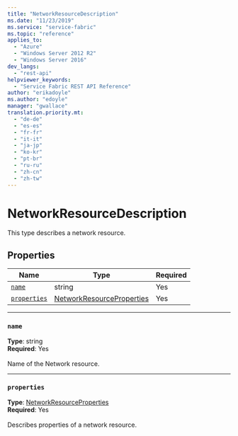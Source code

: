 ```yaml
---
title: "NetworkResourceDescription"
ms.date: "11/23/2019"
ms.service: "service-fabric"
ms.topic: "reference"
applies_to: 
  - "Azure"
  - "Windows Server 2012 R2"
  - "Windows Server 2016"
dev_langs: 
  - "rest-api"
helpviewer_keywords: 
  - "Service Fabric REST API Reference"
author: "erikadoyle"
ms.author: "edoyle"
manager: "gwallace"
translation.priority.mt: 
  - "de-de"
  - "es-es"
  - "fr-fr"
  - "it-it"
  - "ja-jp"
  - "ko-kr"
  - "pt-br"
  - "ru-ru"
  - "zh-cn"
  - "zh-tw"
---
```

# NetworkResourceDescription

This type describes a network resource.

## Properties
| Name | Type | Required |
| --- | --- | --- |
| [`name`](#name) | string | Yes |
| [`properties`](#properties) | [NetworkResourceProperties](sfclient-v70-model-networkresourceproperties.md) | Yes |

____
### `name`
__Type__: string <br/>
__Required__: Yes<br/>
<br/>
Name of the Network resource.

____
### `properties`
__Type__: [NetworkResourceProperties](sfclient-v70-model-networkresourceproperties.md) <br/>
__Required__: Yes<br/>
<br/>
Describes properties of a network resource.
